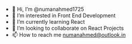 - 👋 Hi, I’m @numanahmed1725
- 👀 I’m interested in Front End Development
- 🌱 I’m currently learning React
- 💞️ I’m looking to collaborate on React Projects
- 📫 How to reach me numanahmed@outlook.in

<!---
numanahmed1725/numanahmed1725 is a ✨ special ✨ repository because its `README.md` (this file) appears on your GitHub profile.
You can click the Preview link to take a look at your changes.
--->
